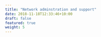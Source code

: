 ```yaml
---
title: "Network adminstration and support"
date: 2018-11-18T12:33:46+10:00
draft: false
featured: true
weight: 5
---
```

